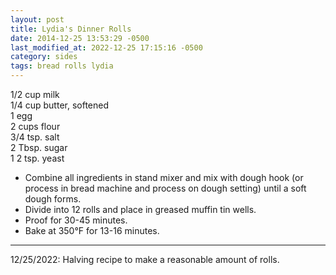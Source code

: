 ```yaml
---
layout: post
title: Lydia's Dinner Rolls
date: 2014-12-25 13:53:29 -0500
last_modified_at: 2022-12-25 17:15:16 -0500
category: sides
tags: bread rolls lydia
---
```

1/2 cup milk  
1/4 cup butter, softened  
1 egg  
2 cups flour  
3/4 tsp. salt  
2 Tbsp. sugar  
1 2 tsp. yeast  

 * Combine all ingredients in stand mixer and mix with dough hook (or process in 
   bread machine and process on dough setting) until a soft dough forms.
 * Divide into 12 rolls and place in greased muffin tin wells.
 * Proof for 30-45 minutes.
 * Bake at 350°F for 13-16 minutes.

---
12/25/2022: Halving recipe to make a reasonable amount of rolls.

